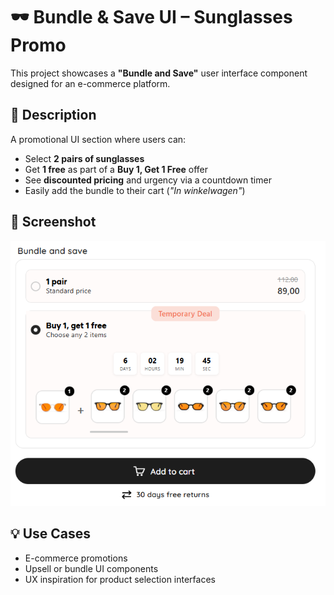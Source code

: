 # 🕶️ Bundle & Save UI – Sunglasses Promo

This project showcases a **"Bundle and Save"** user interface component designed for an e-commerce platform.

## 📝 Description

A promotional UI section where users can:

- Select **2 pairs of sunglasses**
- Get **1 free** as part of a **Buy 1, Get 1 Free** offer
- See **discounted pricing** and urgency via a countdown timer
- Easily add the bundle to their cart (_"In winkelwagen"_)

## 📸 Screenshot

![Bundle and Save UI](./bundel.png)


## 💡 Use Cases

- E-commerce promotions
- Upsell or bundle UI components
- UX inspiration for product selection interfaces

